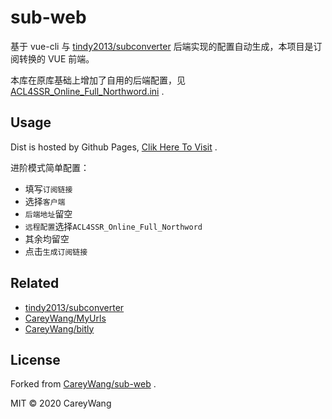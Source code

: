 # sub-web

基于 vue-cli 与 [tindy2013/subconverter](https://github.com/tindy2013/subconverter) 后端实现的配置自动生成，本项目是订阅转换的 VUE 前端。

本库在原库基础上增加了自用的后端配置，见[ACL4SSR_Online_Full_Northword.ini](https://github.com/northword/Scripts/blob/main/Clash/ACL4SSR_Online_Full_Northword.ini) .

## Usage

Dist is hosted by Github Pages, [Clik Here To Visit](https://northword.github.io/sub-web) .

进阶模式简单配置：

- 填写`订阅链接`
- 选择`客户端`
- `后端地址`留空
- `远程配置`选择`ACL4SSR_Online_Full_Northword`
- 其余均留空
- 点击`生成订阅链接`

## Related

- [tindy2013/subconverter](https://github.com/tindy2013/subconverter)
- [CareyWang/MyUrls](https://github.com/CareyWang/MyUrls)
- [CareyWang/bitly](https://github.com/CareyWang/bitly)

## License

Forked from [CareyWang/sub-web](https://github.com/CareyWang/sub-web) .

MIT © 2020 CareyWang